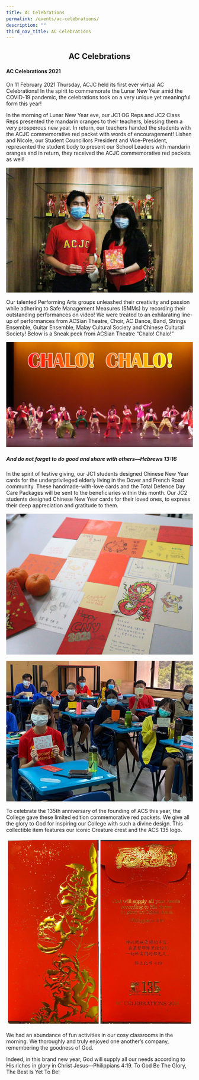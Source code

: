 ```yaml
---
title: AC Celebrations
permalink: /events/ac-celebrations/
description: ""
third_nav_title: AC Celebrations
---
```

## <center> AC Celebrations </center>

#### AC Celebrations 2021  

On 11 February 2021 Thursday, ACJC held its first ever virtual AC Celebrations! In the spirit to commemorate the Lunar New Year amid the COVID-19 pandemic, the celebrations took on a very unique yet meaningful form this year!&nbsp;

In the morning of Lunar New Year eve, our JC1 OG Reps and JC2 Class Reps presented the mandarin oranges to their teachers, blessing them a very prosperous new year. In return, our teachers handed the students with the ACJC commemorative red packet with words of encouragement! Lishen and Nicole, our Student Councillors President and Vice-President, represented the student body to present our School Leaders with mandarin oranges and in return, they received the ACJC commemorative red packets as well!


![](/images/Dr%20Chee%20%20Lishen%20mandarin%20oranges%20and%20angbao.jpg)

Our talented Performing Arts groups unleashed their creativity and passion while adhering to Safe Management Measures (SMMs) by recording their outstanding performances on video! We were treated to an exhilarating line-up of performances from ACSian Theatre, Choir, AC Dance, Band, Strings Ensemble, Guitar Ensemble, Malay Cultural Society and Chinese Cultural Society! Below is a Sneak peek from ACSian Theatre “Chalo! Chalo!”

![](/images/ACSian%20Theatre%20CNY%20Video%20Screenshot.jpg)

##### And do not forget to do good and share with others—Hebrews 13:16

In the spirit of festive giving, our JC1 students designed Chinese New Year cards for the underprivileged elderly living in the Dover and French Road community. These handmade-with-love cards and the Total Defence Day Care Packages will be sent to the beneficiaries within this month. Our JC2 students designed Chinese New Year cards for their loved ones, to express their deep appreciation and gratitude to them.

![](/images/CNY%20card-making.jpeg)

![](/images/class%20CNY%20card-making.jpg)

To celebrate the 135th anniversary of the founding of ACS this year, the College gave these limited edition commemorative red packets. We give all the glory to God for inspiring our College with such a divine design. This collectible item features our iconic Creature crest and the ACS 135 logo.

![](/images/commemorative%20angbao.jpeg)

We had an abundance of fun activities in our cosy classrooms in the morning. We thoroughly and truly enjoyed one another’s company, remembering the goodness of God.&nbsp;

Indeed, in this brand new year, God will supply all our needs according to His riches in glory in Christ Jesus—Philippians 4:19. To God Be The Glory, The Best Is Yet To Be!